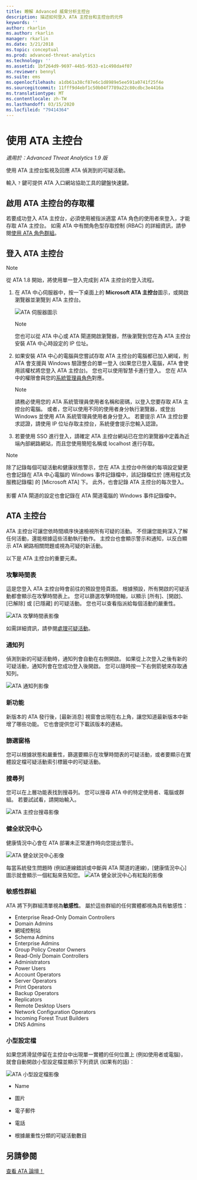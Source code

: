 ```yaml
---
title: 瞭解 Advanced 威脅分析主控台
description: 描述如何登入 ATA 主控台和主控台的元件
keywords: ''
author: rkarlin
ms.author: rkarlin
manager: rkarlin
ms.date: 3/21/2018
ms.topic: conceptual
ms.prod: advanced-threat-analytics
ms.technology: ''
ms.assetid: 1bf264d9-9697-44b5-9533-e1c498da4f07
ms.reviewer: bennyl
ms.suite: ems
ms.openlocfilehash: a1db61a38cf87e6c1d8989e5ee591a0741f25f4e
ms.sourcegitcommit: 11fff9d4ebf1c50b04f7789a22c80cdbc3e4416a
ms.translationtype: MT
ms.contentlocale: zh-TW
ms.lasthandoff: 03/15/2020
ms.locfileid: "79414364"
---
```

# <a name="working-with-the-ata-console"></a>使用 ATA 主控台


*適用於：Advanced Threat Analytics 1.9 版*

使用 ATA 主控台監視及回應 ATA 偵測到的可疑活動。

輸入 `?` 鍵可提供 ATA 入口網站協助工具的鍵盤快速鍵。 

## <a name="enabling-access-to-the-ata-console"></a>啟用 ATA 主控台的存取權
若要成功登入 ATA 主控台，必須使用被指派適當 ATA 角色的使用者來登入，才能存取 ATA 主控台。 如需 ATA 中有關角色型存取控制 (RBAC) 的詳細資訊，請參閱[使用 ATA 角色群組](ata-role-groups.md)。

## <a name="logging-into-the-ata-console"></a>登入 ATA 主控台

>[!NOTE]
 > 從 ATA 1.8 開始，將使用單一登入完成到 ATA 主控台的登入流程。

1. 在 ATA 中心伺服器中，按一下桌面上的 **Microsoft ATA 主控台**圖示，或開啟瀏覽器並瀏覽到 ATA 主控台。

    ![ATA 伺服器圖示](media/ata-server-icon.png)

   >[!NOTE]
   > 您也可以從 ATA 中心或 ATA 閘道開啟瀏覽器，然後瀏覽到您在為 ATA 主控台安裝 ATA 中心時設定的 IP 位址。    

2. 如果安裝 ATA 中心的電腦與您嘗試存取 ATA 主控台的電腦都已加入網域，則 ATA 會支援與 Windows 驗證整合的單一登入 (如果您已登入電腦，ATA 會使用該權杖將您登入 ATA 主控台)。 您也可以使用智慧卡進行登入。 您在 ATA 中的權限會與您的[系統管理員角色](ata-role-groups.md)對應。

   > [!NOTE]
   > 請務必使用您的 ATA 系統管理員使用者名稱和密碼，以登入您要存取 ATA 主控台的電腦。 或者，您可以使用不同的使用者身分執行瀏覽器，或登出 Windows 並使用 ATA 系統管理員使用者身分登入。 若要提示 ATA 主控台要求認證，請使用 IP 位址存取主控台，系統便會提示您輸入認證。

3. 若要使用 SSO 進行登入，請確定 ATA 主控台網站已在您的瀏覽器中定義為近端內部網路網站，而且您使用簡短名稱或 localhost 進行存取。

> [!NOTE]
> 除了記錄每個可疑活動和健康狀態警示，您在 ATA 主控台中所做的每項設定變更也會記錄在 ATA 中心電腦的 Windows 事件記錄檔中，該記錄檔位於 [應用程式及服務記錄檔] 的 [Microsoft ATA] 下。 此外，也會記錄 ATA 主控台的每次登入。<br></br>  影響 ATA 閘道的設定也會記錄在 ATA 閘道電腦的 Windows 事件記錄檔中。 



## <a name="the-ata-console"></a>ATA 主控台

ATA 主控台可讓您依時間順序快速檢視所有可疑的活動。 不但讓您能夠深入了解任何活動，還能根據這些活動執行動作。 主控台也會顯示警示和通知，以反白顯示 ATA 網路相關問題或視為可疑的新活動。

以下是 ATA 主控台的重要元素。


### <a name="attack-time-line"></a>攻擊時間表

這是您登入 ATA 主控台時會前往的預設登陸頁面。 根據預設，所有開啟的可疑活動都會顯示在攻擊時間表上。 您可以篩選攻擊時間軸，以顯示 [所有]、[開啟]、[已解除] 或 [已隱藏] 的可疑活動。 您也可以查看指派給每個活動的嚴重性。

![ATA 攻擊時間表影像](media/ATA-Suspicious-Activity-Timeline.jpg)

如需詳細資訊，請參閱[處理可疑活動](working-with-suspicious-activities.md)。

### <a name="notification-bar"></a>通知列

偵測到新的可疑活動時，通知列會自動在右側開啟。 如果從上次登入之後有新的可疑活動，通知列會在您成功登入後開啟。 您可以隨時按一下右側箭號來存取通知列。

![ATA 通知列影像](media/notification-bar-1.7.png)

### <a name="whats-new"></a>新功能

新版本的 ATA 發行後，[最新消息] 視窗會出現在右上角，讓您知道最新版本中新增了哪些功能。 它也會提供您可下載該版本的連結。

### <a name="filtering-panel"></a>篩選窗格

您可以根據狀態和嚴重性，篩選要顯示在攻擊時間表的可疑活動，或者要顯示在實體設定檔可疑活動索引標籤中的可疑活動。

### <a name="search-bar"></a>搜尋列

您可以在上層功能表找到搜尋列。 您可以搜尋 ATA 中的特定使用者、電腦或群組。 若要試試看，請開始輸入。

![ATA 主控台搜尋影像](media/ATA-console-search.png)

### <a name="health-center"></a>健全狀況中心

健康情況中心會在 ATA 部署未正常運作時向您提出警示。

![ATA 健全狀況中心影像](media/ATA-Health-Issue.jpg)

每當系統發生問題時 (例如連線錯誤或中斷與 ATA 閘道的連線)，[健康情況中心] 圖示就會顯示一個紅點來告知您。 ![ATA 健全狀況中心有紅點的影像](media/ATA-Health-Center-Alert-red-dot.png)

### <a name="sensitive-groups"></a>敏感性群組

ATA 將下列群組清單視為**敏感性**。 屬於這些群組的任何實體都視為具有敏感性：

- Enterprise Read-Only Domain Controllers 
- Domain Admins 
- 網域控制站 
- Schema Admins
- Enterprise Admins 
- Group Policy Creator Owners 
- Read-Only Domain Controllers 
- Administrators  
- Power Users  
- Account Operators  
- Server Operators   
- Print Operators
- Backup Operators
- Replicators 
- Remote Desktop Users 
- Network Configuration Operators 
- Incoming Forest Trust Builders 
- DNS Admins 


### <a name="mini-profile"></a>小型設定檔

如果您將滑鼠停留在主控台中出現單一實體的任何位置上 (例如使用者或電腦)，就會自動開啟小型設定檔並顯示下列資訊 (如果有的話)︰

![ATA 小型設定檔影像](media/ATA-mini-profile.jpg)

-   Name

-   圖片

-   電子郵件

-   電話

-   根據嚴重性分類的可疑活動數目



## <a name="see-also"></a>另請參閱
[查看 ATA 論壇！](https://social.technet.microsoft.com/Forums/security/home?forum=mata)
